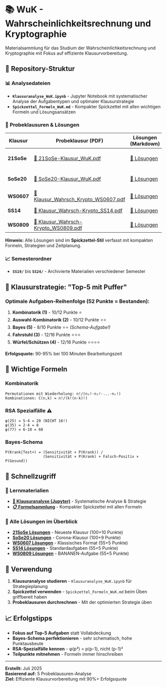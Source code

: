 # 📚 WuK - Wahrscheinlichkeitsrechnung und Kryptographie

Materialsammlung für das Studium der Wahrscheinlichkeitsrechnung und Kryptographie mit Fokus auf effiziente Klausurvorbereitung.

## 📂 Repository-Struktur

### 📊 **Analysedateien**
- **`Klausuranalyse_WuK.ipynb`** - Jupyter Notebook mit systematischer Analyse der Aufgabentypen und optimaler Klausurstrategie
- **`Spickzettel_Formeln_WuK.md`** - Kompakter Spickzettel mit allen wichtigen Formeln und Lösungsansätzen

### 📁 **Probeklausuren & Lösungen**

| Klausur | Probeklausur (PDF) | Lösungen (Markdown) | Punkte | Besonderheiten |
|---------|-------------------|---------------------|---------|----------------|
| **21SoSe** | [📄 21SoSe-Klausur_WuK.pdf](./Probeklausuren/21SoSe-Klausur_WuK.pdf) | [📝 Lösungen](./Loesung_21SoSe_WuK.md) | 100 + 10 Bonus | Moderne Klausur |
| **SoSe20** | [📄 SoSe20-Klausur_WuK.pdf](./Probeklausuren/SoSe20-Klausur_WuK.pdf) | [📝 Lösungen](./Loesung_SoSe20_WuK.md) | 100 + 9 Bonus | Corona-Klausur |
| **WS0607** | [📄 Klausur_Wahrsch_Krypto_WS0607.pdf](./Probeklausuren/Klausur_Wahrsch_Krypto_WS0607.pdf) | [📝 Lösungen](./Loesung_WS0607_WuK.md) | 55 + 5 Bonus | Klassisches Format |
| **SS14** | [📄 Klausur_Wahrsch-Krypto_SS14.pdf](./Probeklausuren/Klausur_Wahrsch-Krypto_SS14.pdf) | [📝 Lösungen](./Loesung_SS14_WuK.md) | 55 + 5 Bonus | Standardaufgaben |
| **WS0809** | [📄 Klausur_Wahrsch-Krypto_WS0809.pdf](./Probeklausuren/Klausur_Wahrsch-Krypto_WS0809.pdf) | [📝 Lösungen](./Loesung_WS0809_WuK.md) | 55 + 5 Bonus | BANANEN-Aufgabe |

**Hinweis:** Alle Lösungen sind im **Spickzettel-Stil** verfasst mit kompakten Formeln, Strategien und Zeitplanung.

### 📈 **Semesterordner**
- **`SS19/`** bis **`SS24/`** - Archivierte Materialien verschiedener Semester

## 🎯 **Klausurstrategie: "Top-5 mit Puffer"**

### **Optimale Aufgaben-Reihenfolge (52 Punkte = Bestanden):**
1. **Kombinatorik (1)** - 10/12 Punkte ⭐
2. **Auswahl-Kombinatorik (2)** - 10/12 Punkte ⭐⭐
3. **Bayes (5)** - 8/10 Punkte ⭐⭐ *(Schema-Aufgabe!)*
4. **Fahrstuhl (3)** - 12/16 Punkte ⭐⭐⭐
5. **Würfel/Schützen (4)** - 12/16 Punkte ⭐⭐⭐⭐

**Erfolgsquote:** 90-95% bei 100 Minuten Bearbeitungszeit

## 🧮 **Wichtige Formeln**

### **Kombinatorik**
```
Permutationen mit Wiederholung: n!/(n₁!·n₂!·...·nₖ!)
Kombinationen: C(n,k) = n!/(k!(n-k)!)
```

### **RSA Spezialfälle** ⚠️
```
φ(25) = 5·4 = 20 (NICHT 16!)
φ(35) = 2·4 = 8
φ(77) = 6·10 = 60
```

### **Bayes-Schema**
```
P(Krank|Test+) = (Sensitivität × P(Krank)) / 
                 (Sensitivität × P(Krank) + Falsch-Positiv × P(Gesund))
```

## 🚀 **Schnellzugriff**

### **📖 Lernmaterialien**
- **[🎯 Klausuranalyse (Jupyter)](./Klausuranalyse_WuK.ipynb)** - Systematische Analyse & Strategie
- **[📋 Formelsammlung](./Spickzettel_Formeln_WuK.md)** - Kompakter Spickzettel mit allen Formeln

### **📝 Alle Lösungen im Überblick**
- **[21SoSe Lösungen](./Loesung_21SoSe_WuK.md)** - Neueste Klausur (100+10 Punkte)
- **[SoSe20 Lösungen](./Loesung_SoSe20_WuK.md)** - Corona-Klausur (100+9 Punkte)
- **[WS0607 Lösungen](./Loesung_WS0607_WuK.md)** - Klassisches Format (55+5 Punkte)
- **[SS14 Lösungen](./Loesung_SS14_WuK.md)** - Standardaufgaben (55+5 Punkte)
- **[WS0809 Lösungen](./Loesung_WS0809_WuK.md)** - BANANEN-Aufgabe (55+5 Punkte)

## 🚀 **Verwendung**

1. **Klausuranalyse studieren** - `Klausuranalyse_WuK.ipynb` für Strategieplanung
2. **Spickzettel verwenden** - `Spickzettel_Formeln_WuK.md` beim Üben griffbereit haben
3. **Probeklausuren durchrechnen** - Mit der optimierten Strategie üben

## 📈 **Erfolgstipps**

- **Fokus auf Top-5 Aufgaben** statt Vollabdeckung
- **Bayes-Schema perfektionieren** - sehr schematisch, hohe Punktausbeute
- **RSA-Spezialfälle kennen** - φ(p²) = p(p-1), nicht (p-1)²
- **Teilpunkte mitnehmen** - Formeln immer hinschreiben

---

**Erstellt:** Juli 2025  
**Basierend auf:** 5 Probeklausuren-Analyse  
**Ziel:** Effiziente Klausurvorbereitung mit 90%+ Erfolgsquote
